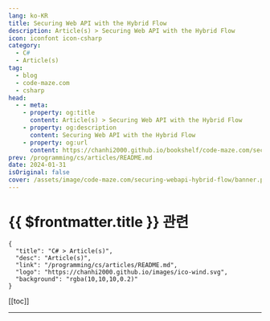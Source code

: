 ```yaml
---
lang: ko-KR
title: Securing Web API with the Hybrid Flow
description: Article(s) > Securing Web API with the Hybrid Flow
icon: iconfont icon-csharp
category: 
  - C#
  - Article(s)
tag: 
  - blog
  - code-maze.com
  - csharp
head:  
  - - meta:
    - property: og:title
      content: Article(s) > Securing Web API with the Hybrid Flow
    - property: og:description
      content: Securing Web API with the Hybrid Flow
    - property: og:url
      content: https://chanhi2000.github.io/bookshelf/code-maze.com/securing-webapi-hybrid-flow.html
prev: /programming/cs/articles/README.md
date: 2024-01-31
isOriginal: false
cover: /assets/image/code-maze.com/securing-webapi-hybrid-flow/banner.png
---
```


# {{ $frontmatter.title }} 관련

```component VPCard
{
  "title": "C# > Article(s)",
  "desc": "Article(s)",
  "link": "/programming/cs/articles/README.md",
  "logo": "https://chanhi2000.github.io/images/ico-wind.svg",
  "background": "rgba(10,10,10,0.2)"
}
```

[[toc]]

---

<SiteInfo
  name="Securing Web API with the Hybrid Flow"
  desc="In this article, we are going to learn about Securing Web API by using the Hybrid Flow. Additionally, we are going to use Policies to secure our app."
  url="https://code-maze.com/securing-webapi-hybrid-flow/"
  logo="/assets/image/code-maze.com/favicon.png"
  preview="/assets/image/code-maze.com/securing-webapi-hybrid-flow/banner.png"/>

<!-- TODO: 작성 -->
